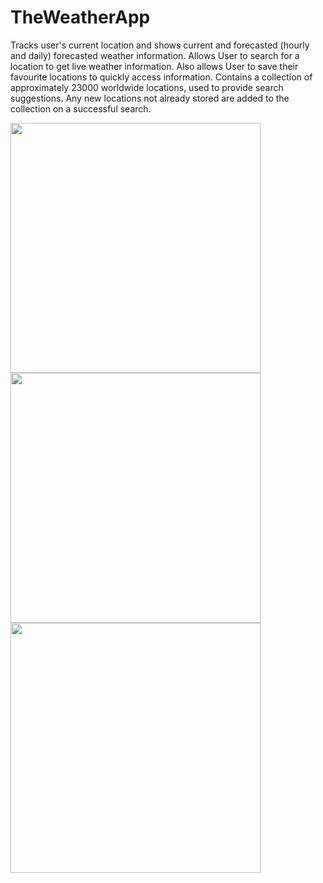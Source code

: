 # TheWeatherApp
Tracks user's current location and shows current and forecasted (hourly and daily) forecasted weather information. Allows User to search for a location to get live weather information. Also allows User to save their favourite locations to quickly access information. Contains a collection of approximately 23000 worldwide locations, used to provide search suggestions. Any new locations not already stored are added to the collection on a successful search.

<img src="https://user-images.githubusercontent.com/29005515/97068440-e2cec480-1584-11eb-896d-7165a7b9a1c8.png" height="400"/>
<img src="https://user-images.githubusercontent.com/29005515/97068532-85874300-1585-11eb-9a49-deec33ae3bbe.png" height="400"/>
<img src="https://user-images.githubusercontent.com/29005515/97068540-9df75d80-1585-11eb-9545-ab2be46c28a8.png" height="400"/>
